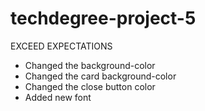 # techdegree-project-5

EXCEED EXPECTATIONS

- Changed the background-color
- Changed the card background-color
- Changed the close button color
- Added new font
